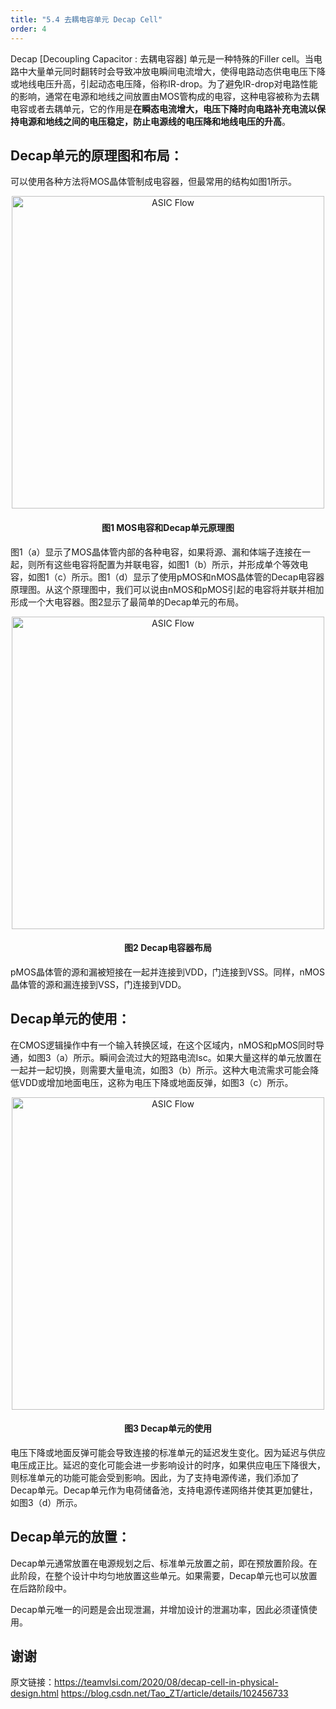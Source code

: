 ```yaml
---
title: "5.4 去耦电容单元 Decap Cell"
order: 4
---
```


Decap [Decoupling Capacitor : 去耦电容器] 单元是一种特殊的Filler cell。当电路中大量单元同时翻转时会导致冲放电瞬间电流增大，使得电路动态供电电压下降或地线电压升高，引起动态电压降，俗称IR-drop。为了避免IR-drop对电路性能的影响，通常在电源和地线之间放置由MOS管构成的电容，这种电容被称为去耦电容或者去耦单元，它的作用是**在瞬态电流增大，电压下降时向电路补充电流以保持电源和地线之间的电压稳定，防止电源线的电压降和地线电压的升高**。

## Decap单元的原理图和布局：

可以使用各种方法将MOS晶体管制成电容器，但最常用的结构如图1所示。

<div style="text-align:center;">
  <img src="/res/images/train_eda_5/decap.png" alt="ASIC Flow" width="500" />
  <h4>图1 MOS电容和Decap单元原理图</h4>
</div>

图1（a）显示了MOS晶体管内部的各种电容，如果将源、漏和体端子连接在一起，则所有这些电容将配置为并联电容，如图1（b）所示，并形成单个等效电容，如图1（c）所示。图1（d）显示了使用pMOS和nMOS晶体管的Decap电容器原理图。从这个原理图中，我们可以说由nMOS和pMOS引起的电容将并联并相加形成一个大电容器。图2显示了最简单的Decap单元的布局。

<div style="text-align:center;">
  <img src="/res/images/train_eda_5/decapLayout.png" alt="ASIC Flow" width="500" />
  <h4>图2 Decap电容器布局</h4>
</div>

pMOS晶体管的源和漏被短接在一起并连接到VDD，门连接到VSS。同样，nMOS晶体管的源和漏连接到VSS，门连接到VDD。

## Decap单元的使用：

在CMOS逻辑操作中有一个输入转换区域，在这个区域内，nMOS和pMOS同时导通，如图3（a）所示。瞬间会流过大的短路电流Isc。如果大量这样的单元放置在一起并一起切换，则需要大量电流，如图3（b）所示。这种大电流需求可能会降低VDD或增加地面电压，这称为电压下降或地面反弹，如图3（c）所示。

<div style="text-align:center;">
  <img src="/res/images/train_eda_5/decapNeed.png" alt="ASIC Flow" width="500" />
  <h4>图3 Decap单元的使用</h4>
</div> 

电压下降或地面反弹可能会导致连接的标准单元的延迟发生变化。因为延迟与供应电压成正比。延迟的变化可能会进一步影响设计的时序，如果供应电压下降很大，则标准单元的功能可能会受到影响。因此，为了支持电源传递，我们添加了Decap单元。Decap单元作为电荷储备池，支持电源传递网络并使其更加健壮，如图3（d）所示。

## Decap单元的放置：

Decap单元通常放置在电源规划之后、标准单元放置之前，即在预放置阶段。在此阶段，在整个设计中均匀地放置这些单元。如果需要，Decap单元也可以放置在后路阶段中。

Decap单元唯一的问题是会出现泄漏，并增加设计的泄漏功率，因此必须谨慎使用。

## 谢谢

原文链接：https://teamvlsi.com/2020/08/decap-cell-in-physical-design.html
https://blog.csdn.net/Tao_ZT/article/details/102456733